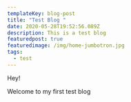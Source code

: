 ```yaml
---
templateKey: blog-post
title: "Test Blog "
date: 2020-05-28T19:52:56.089Z
description: This is a test blog
featuredpost: true
featuredimage: /img/home-jumbotron.jpg
tags:
  - test
---
```

Hey!

Welcome to my first test blog